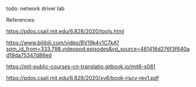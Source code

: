 todo: network driver lab

References:

https://pdos.csail.mit.edu/6.828/2020/tools.html

https://www.bilibili.com/video/BV19k4y1C7kA?spm_id_from=333.788.videopod.episodes&vd_source=481416d276f3f640ad19da75347d86ed

https://mit-public-courses-cn-translatio.gitbook.io/mit6-s081

https://pdos.csail.mit.edu/6.828/2020/xv6/book-riscv-rev1.pdf
